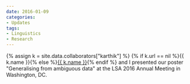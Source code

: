 ```yaml
---
date: 2016-01-09
categories:
- Updates
tags:
- Linguistics
- Research
---
```


{% assign k = site.data.collaborators["karthik"] %}
{% if k.url == nil %}{{ k.name }}{% else %}<a href="{{ k.url }}">{{ k.name }}</a>{% endif %} and I presented our poster "Generalising from ambiguous data" at the LSA 2016 Annual Meeting in Washington, DC.